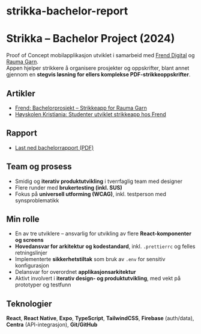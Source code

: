 # strikka-bachelor-report
# Strikka – Bachelor Project (2024)

Proof of Concept mobilapplikasjon utviklet i samarbeid med [Frend Digital](https://www.frend.no) og [Rauma Garn](https://www.rauma.no).  
Appen hjelper strikkere å organisere prosjekter og oppskrifter, blant annet gjennom en **stegvis løsning for ellers komplekse PDF-strikkeoppskrifter**.

## Artikler
- [Frend: Bachelorprosjekt – Strikkeapp for Rauma Garn](https://www.frend.no/artikler/bachelorprosjekt-strikkeapp-for-rauma-garn)  
- [Høyskolen Kristiania: Studenter utviklet strikkeapp hos Frend](https://www.kristiania.no/aktuelt/2024/12/kristiania-studenter-utviklet-strikke-app-hos-frend/)  

## Rapport
- [Last ned bachelorrapport (PDF)](strikka-bachelor-rapport)

## Team og prosess
- Smidig og **iterativ produktutvikling** i tverrfaglig team med designer  
- Flere runder med **brukertesting (inkl. SUS)**  
- Fokus på **universell utforming (WCAG)**, inkl. testperson med synsproblematikk  

## Min rolle
- En av tre utviklere – ansvarlig for utvikling av flere **React-komponenter og screens**  
- **Hovedansvar for arkitektur og kodestandard**, inkl. `.prettierrc` og felles retningslinjer  
- Implementerte **sikkerhetstiltak** som bruk av `.env` for sensitiv konfigurasjon  
- Delansvar for overordnet **applikasjonsarkitektur**  
- Aktivt involvert i **iterativ design- og produktutvikling**, med vekt på prototyper og testfunn  

## Teknologier
**React**, **React Native**, **Expo**, **TypeScript**, **TailwindCSS**, **Firebase** (auth/data), **Centra** (API-integrasjon), **Git/GitHub**
